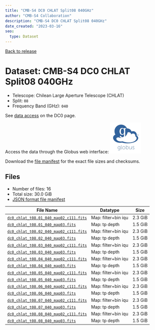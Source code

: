 ```yaml
---
title: "CMB-S4 DC0 CHLAT Split08 040GHz"
author: "CMB-S4 Collaboration"
description: "CMB-S4 DC0 CHLAT Split08 040GHz"
date_created: "2023-03-16"
seo:
  type: Dataset
---
```


[Back to release](./dc0.html#datasets)

# Dataset: CMB-S4 DC0 CHLAT Split08 040GHz

- Telescope: Chilean Large Aperture Telescope (CHLAT) 
- Split: `08`
- Frequency Band (GHz): `040`

See [data access](./dc0.html#data-access) on the DC0 page.

Access the data through the Globus web interface: [![Download via Globus](images/globus-logo.png)](https://app.globus.org/file-manager?origin_id=38f01147-f09e-483d-a552-3866669a846d&origin_path=%2Fdatareleases%2Fdc0%2Fmission%2Fchlat%2Fsplit08%2F040%2F)

Download the [file manifest](https://g-456d30.0ed28.75bc.data.globus.org/datareleases/dc0/mission/chlat/split08/040/manifest.json) for the exact file sizes and checksums.

## Files

- Number of files: 16
- Total size: 30.0 GiB
- [JSON format file manifest](https://g-456d30.0ed28.75bc.data.globus.org/datareleases/dc0/mission/chlat/split08/040/manifest.json)

|                                                                               File Name                                                                               |      Datatype       |  Size   |
| --------------------------------------------------------------------------------------------------------------------------------------------------------------------- | ------------------- | ------- |
| [`dc0_chlat_t08.01_040_map02_c111.fits`](https://g-456d30.0ed28.75bc.data.globus.org/datareleases/dc0/mission/chlat/split08/040/dc0_chlat_t08.01_040_map02_c111.fits) | Map: filter+bin iqu | 2.3 GiB |
| [`dc0_chlat_t08.01_040_map03.fits`](https://g-456d30.0ed28.75bc.data.globus.org/datareleases/dc0/mission/chlat/split08/040/dc0_chlat_t08.01_040_map03.fits)           | Map: tp depth       | 1.5 GiB |
| [`dc0_chlat_t08.02_040_map02_c111.fits`](https://g-456d30.0ed28.75bc.data.globus.org/datareleases/dc0/mission/chlat/split08/040/dc0_chlat_t08.02_040_map02_c111.fits) | Map: filter+bin iqu | 2.3 GiB |
| [`dc0_chlat_t08.02_040_map03.fits`](https://g-456d30.0ed28.75bc.data.globus.org/datareleases/dc0/mission/chlat/split08/040/dc0_chlat_t08.02_040_map03.fits)           | Map: tp depth       | 1.5 GiB |
| [`dc0_chlat_t08.03_040_map02_c111.fits`](https://g-456d30.0ed28.75bc.data.globus.org/datareleases/dc0/mission/chlat/split08/040/dc0_chlat_t08.03_040_map02_c111.fits) | Map: filter+bin iqu | 2.3 GiB |
| [`dc0_chlat_t08.03_040_map03.fits`](https://g-456d30.0ed28.75bc.data.globus.org/datareleases/dc0/mission/chlat/split08/040/dc0_chlat_t08.03_040_map03.fits)           | Map: tp depth       | 1.5 GiB |
| [`dc0_chlat_t08.04_040_map02_c111.fits`](https://g-456d30.0ed28.75bc.data.globus.org/datareleases/dc0/mission/chlat/split08/040/dc0_chlat_t08.04_040_map02_c111.fits) | Map: filter+bin iqu | 2.3 GiB |
| [`dc0_chlat_t08.04_040_map03.fits`](https://g-456d30.0ed28.75bc.data.globus.org/datareleases/dc0/mission/chlat/split08/040/dc0_chlat_t08.04_040_map03.fits)           | Map: tp depth       | 1.5 GiB |
| [`dc0_chlat_t08.05_040_map02_c111.fits`](https://g-456d30.0ed28.75bc.data.globus.org/datareleases/dc0/mission/chlat/split08/040/dc0_chlat_t08.05_040_map02_c111.fits) | Map: filter+bin iqu | 2.3 GiB |
| [`dc0_chlat_t08.05_040_map03.fits`](https://g-456d30.0ed28.75bc.data.globus.org/datareleases/dc0/mission/chlat/split08/040/dc0_chlat_t08.05_040_map03.fits)           | Map: tp depth       | 1.5 GiB |
| [`dc0_chlat_t08.06_040_map02_c111.fits`](https://g-456d30.0ed28.75bc.data.globus.org/datareleases/dc0/mission/chlat/split08/040/dc0_chlat_t08.06_040_map02_c111.fits) | Map: filter+bin iqu | 2.3 GiB |
| [`dc0_chlat_t08.06_040_map03.fits`](https://g-456d30.0ed28.75bc.data.globus.org/datareleases/dc0/mission/chlat/split08/040/dc0_chlat_t08.06_040_map03.fits)           | Map: tp depth       | 1.5 GiB |
| [`dc0_chlat_t08.07_040_map02_c111.fits`](https://g-456d30.0ed28.75bc.data.globus.org/datareleases/dc0/mission/chlat/split08/040/dc0_chlat_t08.07_040_map02_c111.fits) | Map: filter+bin iqu | 2.3 GiB |
| [`dc0_chlat_t08.07_040_map03.fits`](https://g-456d30.0ed28.75bc.data.globus.org/datareleases/dc0/mission/chlat/split08/040/dc0_chlat_t08.07_040_map03.fits)           | Map: tp depth       | 1.5 GiB |
| [`dc0_chlat_t08.08_040_map02_c111.fits`](https://g-456d30.0ed28.75bc.data.globus.org/datareleases/dc0/mission/chlat/split08/040/dc0_chlat_t08.08_040_map02_c111.fits) | Map: filter+bin iqu | 2.3 GiB |
| [`dc0_chlat_t08.08_040_map03.fits`](https://g-456d30.0ed28.75bc.data.globus.org/datareleases/dc0/mission/chlat/split08/040/dc0_chlat_t08.08_040_map03.fits)           | Map: tp depth       | 1.5 GiB |
